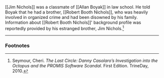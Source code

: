 [[Jim Nichols]] was a classmate of [[Allan Boyak]] in law school. He told Boyak that he had a brother, [[Robert Booth Nichols]], who was heavily involved in organized crime and had been disowned by his family. Information about [[Robert Booth Nichols]]' background profile was reportedly provided by his estranged brother, Jim Nichols.[^1]

---
### Footnotes

[^1]: Seymour, Cheri. *The Last Circle: Danny Casolaro’s Investigation into the Octopus and the PROMIS Software Scandal*. First Edition. TrineDay, 2010.